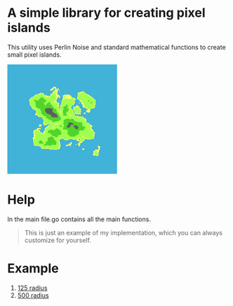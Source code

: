 # A simple library for creating pixel islands
This utility uses Perlin Noise and standard mathematical functions to create small pixel islands.

![Sample](/myIsland.png)

# Help
In the main file.go contains all the main functions.

> This is just an example of my implementation, which you can always customize for yourself.

# Example
1. [125 radius](myIsland125r.png)
2. [500 radius](myIsland500r.png)
